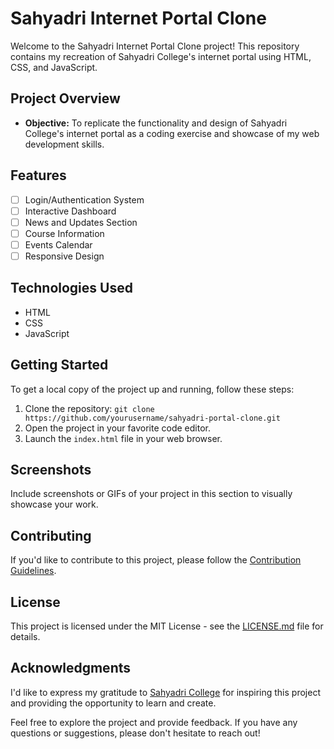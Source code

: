 # Sahyadri Internet Portal Clone

Welcome to the Sahyadri Internet Portal Clone project! This repository contains my recreation of Sahyadri College's internet portal using HTML, CSS, and JavaScript.

## Project Overview

- **Objective:** To replicate the functionality and design of Sahyadri College's internet portal as a coding exercise and showcase of my web development skills.

## Features

- [ ] Login/Authentication System
- [ ] Interactive Dashboard
- [ ] News and Updates Section
- [ ] Course Information
- [ ] Events Calendar
- [ ] Responsive Design

## Technologies Used

- HTML
- CSS
- JavaScript

## Getting Started

To get a local copy of the project up and running, follow these steps:

1. Clone the repository: `git clone https://github.com/yourusername/sahyadri-portal-clone.git`
2. Open the project in your favorite code editor.
3. Launch the `index.html` file in your web browser.

## Screenshots

Include screenshots or GIFs of your project in this section to visually showcase your work.

## Contributing

If you'd like to contribute to this project, please follow the [Contribution Guidelines](CONTRIBUTING.md).

## License

This project is licensed under the MIT License - see the [LICENSE.md](LICENSE.md) file for details.

## Acknowledgments

I'd like to express my gratitude to [Sahyadri College](https://www.sahyadri.edu.in/) for inspiring this project and providing the opportunity to learn and create.

Feel free to explore the project and provide feedback. If you have any questions or suggestions, please don't hesitate to reach out!
